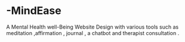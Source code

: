 # -MindEase
A Mental Health well-Being Website Design with various tools such as meditation ,affirmation , journal , a chatbot and therapist consultation .
